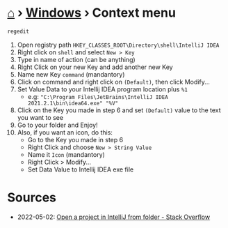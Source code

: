 # [⌂](../README.md) › [Windows](../README.md#windows) › Context menu

```powershell
regedit
```

1. Open registry path `HKEY_CLASSES_ROOT\Directory\shell\IntelliJ IDEA`
1. Right click on `shell` and select `New > Key`
1. Type in name of action (can be anything)
1. Right Click on your new Key and add another new Key
1. Name new Key `command` (mandantory)
1. Click on command and right click on `(Default)`, then click Modify...
1. Set Value Data to your Intellij IDEA program location plus `%1` 
   - e.g: `"C:\Program Files\JetBrains\IntelliJ IDEA 2021.2.1\bin\idea64.exe" "%V"`
2. Click on the Key you made in step 6 and set `(Default)` value to the text you want to see
3. Go to your folder and Enjoy!
4. Also, if you want an icon, do this:
    - Go to the Key you made in step 6
    - Right Click and choose `New > String Value`
    - Name it `Icon` (mandantory)
    - Right Click > Modify...
    - Set Data Value to Intellij IDEA exe file

# Sources

- 2022-05-02: [Open a project in IntelliJ from folder - Stack Overflow](https://stackoverflow.com/questions/49733733/open-a-project-in-intellij-from-folder)